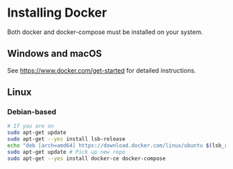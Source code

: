 # Installing Docker

Both docker and docker-compose must be installed on your system.

## Windows and macOS

See https://www.docker.com/get-started for detailed instructions.

## Linux

### Debian-based
```bash
# If you are on
sudo apt-get update
sudo apt-get --yes install lsb-release
echo "deb [arch=amd64] https://download.docker.com/linux/ubuntu $(lsb_release -cs) stable" | tee -a /etc/apt/sources.list.d/docker.list
sudo apt-get update # Pick up new repo
sudo apt-get --yes install docker-ce docker-compose
```